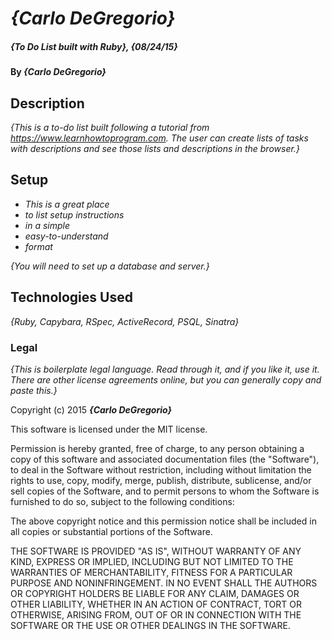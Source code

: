 # _{Carlo DeGregorio}_

##### _{To Do List built with Ruby}, {08/24/15}_

#### By _**{Carlo DeGregorio}**_

## Description

_{This is a to-do list built following a tutorial from https://www.learnhowtoprogram.com.  The user can create lists of tasks with descriptions and see those lists and descriptions in the browser.}_

## Setup

* _This is a great place_
* _to list setup instructions_
* _in a simple_
* _easy-to-understand_
* _format_

_{You will need to set up a database and server.}_

## Technologies Used

_{Ruby, Capybara, RSpec, ActiveRecord, PSQL, Sinatra}_

### Legal

*{This is boilerplate legal language. Read through it, and if you like it, use it. There are other license agreements online, but you can generally copy and paste this.}*

Copyright (c) 2015 **_{Carlo DeGregorio}_**

This software is licensed under the MIT license.

Permission is hereby granted, free of charge, to any person obtaining a copy
of this software and associated documentation files (the "Software"), to deal
in the Software without restriction, including without limitation the rights
to use, copy, modify, merge, publish, distribute, sublicense, and/or sell
copies of the Software, and to permit persons to whom the Software is
furnished to do so, subject to the following conditions:

The above copyright notice and this permission notice shall be included in
all copies or substantial portions of the Software.

THE SOFTWARE IS PROVIDED "AS IS", WITHOUT WARRANTY OF ANY KIND, EXPRESS OR
IMPLIED, INCLUDING BUT NOT LIMITED TO THE WARRANTIES OF MERCHANTABILITY,
FITNESS FOR A PARTICULAR PURPOSE AND NONINFRINGEMENT. IN NO EVENT SHALL THE
AUTHORS OR COPYRIGHT HOLDERS BE LIABLE FOR ANY CLAIM, DAMAGES OR OTHER
LIABILITY, WHETHER IN AN ACTION OF CONTRACT, TORT OR OTHERWISE, ARISING FROM,
OUT OF OR IN CONNECTION WITH THE SOFTWARE OR THE USE OR OTHER DEALINGS IN
THE SOFTWARE.
